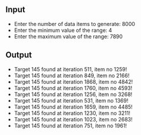 ## Input

- Enter the number of data items to generate: 8000
- Enter the minimum value of the range: 4 
- Enter the maximum value of the range: 7890

## Output

- Target 145 found at iteration 511, item no 1259!
- Target 145 found at iteration 849, item no 2166!
- Target 145 found at iteration 1868, item no 4842!
- Target 145 found at iteration 1760, item no 4593!
- Target 145 found at iteration 1256, item no 3268!
- Target 145 found at iteration 531, item no 1369!
- Target 145 found at iteration 1659, item no 4485!
- Target 145 found at iteration 1230, item no 3211!
- Target 145 found at iteration 1023, item no 2683!
- Target 145 found at iteration 751, item no 1961!